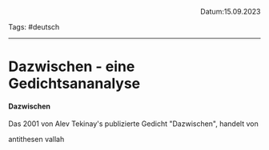 <p align="right">Datum:15.09.2023</p>

Tags: #deutsch 

---

# Dazwischen - eine Gedichtsananalyse
#### Dazwischen
Das 2001 von Alev Tekinay's publizierte Gedicht "Dazwischen", handelt von 


antithesen vallah